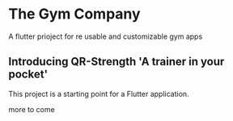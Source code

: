 # The Gym Company

A flutter prioject for re usable and customizable gym apps

## Introducing QR-Strength 'A trainer in your pocket'

This project is a starting point for a Flutter application.

more to come
